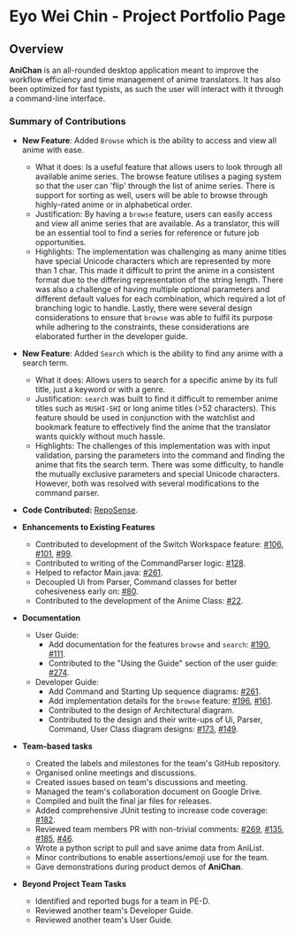 # Eyo Wei Chin - Project Portfolio Page

## Overview

**AniChan** is an all-rounded desktop application meant to improve the workflow efficiency and time management of anime translators. It has also been optimized for fast typists, as such the user will interact with it through a command-line interface.

### Summary of Contributions

*   **New Feature**: Added `Browse` which is the ability to access and view all anime with ease.
    *   What it does: Is a useful feature that allows users to look through all available anime series. The browse feature utilises a paging system so that the user can 'flip' through the list of anime series. There is support for sorting as well, users will be able to browse through highly-rated anime or in alphabetical order.
    *   Justification: By having a `browse` feature, users can easily access and view all anime series that are available. As a translator, this will be an essential tool to find a series for reference or future job opportunities.
    *   Highlights: The implementation was challenging as many anime titles have special Unicode characters which are represented by more than 1 char. This made it difficult to print the anime in a consistent format due to the differing representation of the string length. There was also a challenge of having multiple optional parameters and different default values for each combination, which required a lot of branching logic to handle. Lastly, there were several design considerations to ensure that `browse` was able to fulfil its purpose while adhering to the constraints, these considerations are elaborated further in the developer guide.

*   **New Feature**: Added `Search` which is the ability to find any anime with a search term.
    *   What it does: Allows users to search for a specific anime by its full title, just a keyword or with a genre.
    *   Justification: `search` was built to find it difficult to remember anime titles such as `MUSHI-SHI` or long anime titles (>52 characters). This feature should be used in conjunction with the watchlist and bookmark feature to effectively find the anime that the translator wants quickly without much hassle.
    *   Highlights: The challenges of this implementation was with input validation, parsing the parameters into the command and finding the anime that fits the search term. There was some difficulty, to handle the mutually exclusive parameters and special Unicode characters. However, both was resolved with several modifications to the command parser.
    
*   **Code Contributed:** [RepoSense](https://nus-cs2113-ay2021s1.github.io/tp-dashboard/#search=EYOWEICHIN&sort=groupTitle&sortWithin=title&since=2020-09-27&timeframe=commit&mergegroup=&groupSelect=groupByRepos&breakdown=false&tabOpen=true&tabType=authorship&tabAuthor=EyoWeiChin&tabRepo=AY2021S1-CS2113T-F12-2%2Ftp%5Bmaster%5D&authorshipIsMergeGroup=false&authorshipFileTypes=docs~functional-code~test-code~other).

*   **Enhancements to Existing Features**
    *   Contributed to development of the Switch Workspace feature: [#106](https://github.com/AY2021S1-CS2113T-F12-2/tp/pull/106), [#101](https://github.com/AY2021S1-CS2113T-F12-2/tp/pull/101), [#99](https://github.com/AY2021S1-CS2113T-F12-2/tp/pull/99).
    *   Contributed to writing of the CommandParser logic: [#128](https://github.com/AY2021S1-CS2113T-F12-2/tp/pull/128).
    *   Helped to refactor Main.java: [#261](https://github.com/AY2021S1-CS2113T-F12-2/tp/pull/261).
    *   Decoupled Ui from Parser, Command classes for better cohesiveness early on: [#80](https://github.com/AY2021S1-CS2113T-F12-2/tp/pull/80).
    *   Contributed to the development of the Anime Class: [#22](https://github.com/AY2021S1-CS2113T-F12-2/tp/pull/22).

*   **Documentation**
    *   User Guide:
        *   Add documentation for the features `browse` and `search`: [#190](https://github.com/AY2021S1-CS2113T-F12-2/tp/pull/190), [#111](https://github.com/AY2021S1-CS2113T-F12-2/tp/pull/111).
        *   Contributed to the "Using the Guide" section of the user guide: [#274](https://github.com/AY2021S1-CS2113T-F12-2/tp/pull/274).
    *   Developer Guide:
        *   Add Command and Starting Up sequence diagrams: [#261](https://github.com/AY2021S1-CS2113T-F12-2/tp/pull/261).
        *   Add implementation details for the `browse` feature: [#196](https://github.com/AY2021S1-CS2113T-F12-2/tp/pull/196), [#161](https://github.com/AY2021S1-CS2113T-F12-2/tp/pull/161).
        *   Contributed to the design of Architectural diagram.
        *   Contributed to the design and their write-ups of Ui, Parser, Command, User Class diagram designs: [#173](https://github.com/AY2021S1-CS2113T-F12-2/tp/pull/173), [#149](https://github.com/AY2021S1-CS2113T-F12-2/tp/pull/149).

*   **Team-based tasks**
    *   Created the labels and milestones for the team's GitHub repository.
    *   Organised online meetings and discussions.
    *   Created issues based on team's discussions and meeting. 
    *   Managed the team's collaboration document on Google Drive.
    *   Compiled and built the final jar files for releases.
    *   Added comprehensive JUnit testing to increase code coverage: [#182](https://github.com/AY2021S1-CS2113T-F12-2/tp/pull/182).
    *   Reviewed team members PR with non-trivial comments: [#269](https://github.com/AY2021S1-CS2113T-F12-2/tp/pull/269), [#135](https://github.com/AY2021S1-CS2113T-F12-2/tp/pull/135), [#185](https://github.com/AY2021S1-CS2113T-F12-2/tp/pull/185), [#46](https://github.com/AY2021S1-CS2113T-F12-2/tp/pull/46).
    *   Wrote a python script to pull and save anime data from AniList.
    *   Minor contributions to enable assertions/emoji use for the team.
    *   Gave demonstrations during product demos of **AniChan**.

*   **Beyond Project Team Tasks**
    *   Identified and reported bugs for a team in PE-D.
    *   Reviewed another team's Developer Guide.
    *   Reviewed another team's User Guide.
    